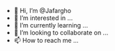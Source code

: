 - 👋 Hi, I’m @Jafargho
- 👀 I’m interested in ...
- 🌱 I’m currently learning ...
- 💞️ I’m looking to collaborate on ...
- 📫 How to reach me ...

<!---
Jafargho/Jafargho is a ✨ special ✨ repository because its `README.md` (this file) appears on your GitHub profile.
You can click the Preview link to take a look at your changes.
--->
